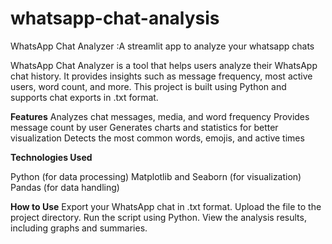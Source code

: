 # whatsapp-chat-analysis


WhatsApp Chat Analyzer :A streamlit app to analyze your whatsapp chats

WhatsApp Chat Analyzer is a tool that helps users analyze their WhatsApp chat history. It provides insights such as message frequency, most active users, word count, and more. This project is built using Python and supports chat exports in .txt format.

**Features**
Analyzes chat messages, media, and word frequency
Provides message count by user
Generates charts and statistics for better visualization
Detects the most common words, emojis, and active times

**Technologies Used**

Python (for data processing)
Matplotlib and Seaborn (for visualization)
Pandas (for data handling)

**How to Use**
Export your WhatsApp chat in .txt format.
Upload the file to the project directory.
Run the script using Python.
View the analysis results, including graphs and summaries.

